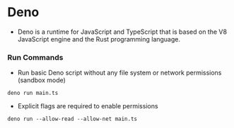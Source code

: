 # Deno

* Deno is a runtime for JavaScript and TypeScript that is based on the V8 JavaScript engine and the Rust programming language.

### Run Commands
-  Run basic Deno script without any file system or network permissions (sandbox mode)

`deno run main.ts
`
- Explicit flags are required to enable permissions

`
deno run --allow-read --allow-net main.ts
`

